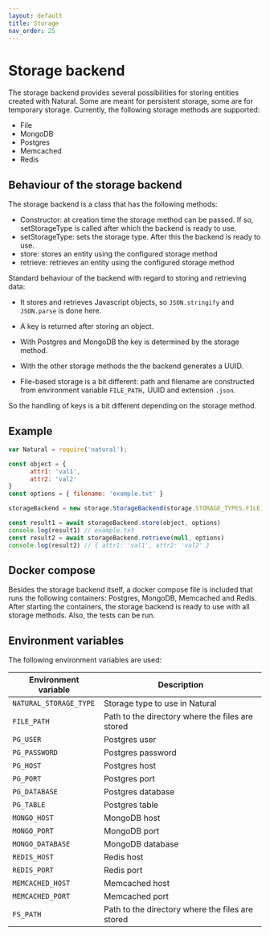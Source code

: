 ```yaml
---
layout: default
title: Storage
nav_order: 25
---
```


# Storage backend
The storage backend provides several possibilities for storing entities created with Natural. Some are meant for persistent storage, some are for temporary storage. Currently, the following storage methods are supported:
* File
* MongoDB
* Postgres
* Memcached
* Redis

## Behaviour of the storage backend
The storage backend is a class that has the following methods:
* Constructor: at creation time the storage method can be passed. If so, setStorageType is called after which the backend is ready to use.
* setStorageType: sets the storage type. After this the backend is ready to use.
* store: stores an entity using the configured storage method
* retrieve: retrieves an entity using the configured storage method

Standard behaviour of the backend with regard to storing and retrieving data:
* It stores and retrieves Javascript objects, so `JSON.stringify` and `JSON.parse` is done here. 
- A key is returned after storing an object.
* With Postgres and MongoDB the key is determined by the storage method. 
- With the other storage methods the the backend generates a UUID.
* File-based storage is a bit different: path and filename are constructed from environment variable `FILE_PATH,` UUID and extension `.json`.


So the handling of keys is a bit different depending on the storage method.

## Example
```javascript	
var Natural = require('natural');

const object = {
      attr1: 'val1',
      attr2: 'val2'
}
const options = { filename: 'example.txt' }

storageBackend = new storage.StorageBackend(storage.STORAGE_TYPES.FILE)

const result1 = await storageBackend.store(object, options)
console.log(result1) // example.txt
const result2 = await storageBackend.retrieve(null, options)
console.log(result2) // { attr1: 'val1', attr2: 'val2' }
```

## Docker compose
Besides the storage backend itself, a docker compose file is included that runs the following containers: Postgres, MongoDB, Memcached and Redis. After starting the containers, the storage backend is ready to use with all storage methods. Also, the tests can be run.

## Environment variables
The following environment variables are used:

| Environment variable | Description |
| --- | --- |
| `NATURAL_STORAGE_TYPE` | Storage type to use in Natural |
`FILE_PATH` | Path to the directory where the files are stored
`PG_USER` | Postgres user
`PG_PASSWORD` | Postgres password
`PG_HOST` | Postgres host
`PG_PORT` | Postgres port
`PG_DATABASE` | Postgres database
`PG_TABLE`  | Postgres table
`MONGO_HOST` | MongoDB host
`MONGO_PORT` | MongoDB port
`MONGO_DATABASE` | MongoDB database
`REDIS_HOST` | Redis host
`REDIS_PORT` | Redis port
`MEMCACHED_HOST` | Memcached host
`MEMCACHED_PORT` | Memcached port
`FS_PATH` | Path to the directory where the files are stored




